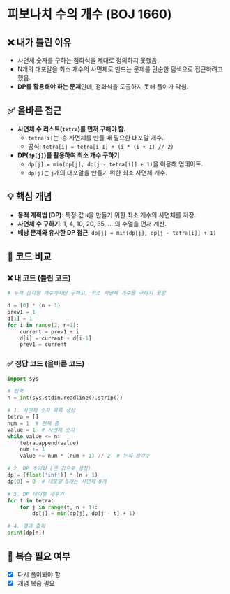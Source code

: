 # 피보나치 수의 개수 (BOJ 1660)

## ❌ 내가 틀린 이유
- 사면체 숫자를 구하는 점화식을 제대로 정의하지 못했음.
- N개의 대포알을 최소 개수의 사면체로 만드는 문제를 단순한 탐색으로 접근하려고 했음.
- **DP를 활용해야 하는 문제**인데, 점화식을 도출하지 못해 풀이가 막힘.

## ✅ 올바른 접근
- **사면체 수 리스트(`tetra`)를 먼저 구해야 함.**
  - `tetra[i]`는 i층 사면체를 만들 때 필요한 대포알 개수.
  - 공식: `tetra[i] = tetra[i-1] + (i * (i + 1) // 2)`
- **DP(`dp[j]`)를 활용하여 최소 개수 구하기**
  - `dp[j] = min(dp[j], dp[j - tetra[i]] + 1)`을 이용해 업데이트.
  - `dp[j]`는 `j`개의 대포알을 만들기 위한 최소 사면체 개수.

## 💡 핵심 개념
- **동적 계획법 (DP)**: 특정 값 `N`을 만들기 위한 최소 개수의 사면체를 저장.
- **사면체 수 구하기**: 1, 4, 10, 20, 35, ... 의 수열을 먼저 계산.
- **배낭 문제와 유사한 DP 접근**: `dp[j] = min(dp[j], dp[j - tetra[i]] + 1)`

## 📝 코드 비교
### ❌ 내 코드 (틀린 코드)
```python
# 누적 삼각형 개수까지만 구하고, 최소 사면체 개수를 구하지 못함

d = [0] * (n + 1)
prev1 = 1
d[1] = 1
for i in range(2, n+1):
    current = prev1 + i
    d[i] = current + d[i-1]
    prev1 = current
```

### ✅ 정답 코드 (올바른 코드)
```python
import sys

# 입력
n = int(sys.stdin.readline().strip())

# 1. 사면체 숫자 목록 생성
tetra = []
num = 1  # 현재 층
value = 1  # 사면체 숫자
while value <= n:
    tetra.append(value)
    num += 1
    value += num * (num + 1) // 2  # 누적 삼각수

# 2. DP 초기화 (큰 값으로 설정)
dp = [float('inf')] * (n + 1)
dp[0] = 0  # 대포알 0개는 사면체 0개

# 3. DP 테이블 채우기
for t in tetra:
    for j in range(t, n + 1):
        dp[j] = min(dp[j], dp[j - t] + 1)

# 4. 결과 출력
print(dp[n])
```

## 🔄 복습 필요 여부
- [x] 다시 풀어봐야 함  
- [x] 개념 복습 필요
